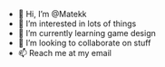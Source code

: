- 👋 Hi, I’m @Matekk
- 👀 I’m interested in lots of things
- 🌱 I’m currently learning game design
- 💞️ I’m looking to collaborate on stuff
- 📫 Reach me at my email

<!---
Matekk/Matekk is a ✨ special ✨ repository because its `README.md` (this file) appears on your GitHub profile.
You can click the Preview link to take a look at your changes.
--->
